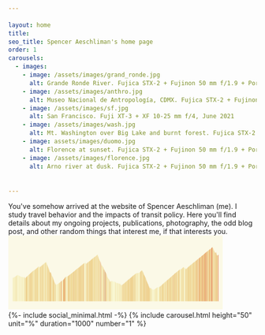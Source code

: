 ```yaml
---

layout: home
title: 
seo_title: Spencer Aeschliman's home page
order: 1
carousels:
  - images:
    - image: /assets/images/grand_ronde.jpg
      alt: Grande Ronde River. Fujica STX-2 + Fujinon 50 mm f/1.9 + Portra 400, June 2023 
    - image: /assets/images/anthro.jpg
      alt: Museo Nacional de Antropología, CDMX. Fujica STX-2 + Fujinon 50 mm f/1.9 + Portra 400, March 2023
    - image: /assets/images/sf.jpg
      alt: San Francisco. Fuji XT-3 + XF 10-25 mm f/4, June 2021 
    - image: /assets/images/wash.jpg
      alt: Mt. Washington over Big Lake and burnt forest. Fujica STX-2 + Fujinon 50 mm f/1.9 + Portra 400, July 2023
    - image: assets/images/duomo.jpg
      alt: Florence at sunset. Fujica STX-2 + Fujinon 50 mm f/1.9 + Porta 400, August 2023
    - image: /assets/images/florence.jpg
      alt: Arno river at dusk. Fujica STX-2 + Fujinon 50 mm f/1.9 + Porta 400, August 2023
    

---
```


<div class="intro">You've somehow arrived at the website of Spencer Aeschliman (me). I study travel behavior and the impacts of transit policy. Here you'll find details about my ongoing projects, publications, photography, the odd blog post, and other random things that interest me, if that interests you.</div>

<div class="above_img_banner">

  <div class="pic"><a href="https://escapecollective.com/preview-tour-de-france-2023-stage-17/"><img src="assets/images/loze_profile.png" alt="" width="435" height="150"></a></div>

</div>
{%- include social_minimal.html -%}
{% include carousel.html height="50" unit="%" duration="1000" number="1" %}

<!-- 
<div class="recent-posts">
  <h2>Recent Posts</h2>
  {% for post in site.posts limit:5 %}
    <article class="post-preview">
      <h3><a href="{{ post.url | relative_url }}">{{ post.title }}</a></h3>
      <p class="post-meta">{{ post.date | date: "%B %d, %Y" }}</p>
      <div class="post-excerpt">
        {{ post.excerpt }}
      </div>
      <a href="{{ post.url | relative_url }}" class="read-more">Read more →</a>
    </article>
  {% endfor %}
</div>
-->

<style>

/* .post-preview {
  margin-bottom: 2rem;
  padding-bottom: 1rem;
  border-bottom: 1px solid #eee;
}

.post-preview h3 {
  margin-bottom: 0.5rem;
}

.post-preview h3 a {
  text-decoration: none;
  color: #333;
}

.post-preview h3 a:hover {
  color: #0066cc;
}

.post-meta {
  color: #666;
  font-size: 0.9rem;
  margin-bottom: 0.5rem;
}

.post-excerpt {
  margin-bottom: 0.5rem;
}

.read-more {
  color: #0066cc;
  text-decoration: none;
  font-weight: bold; 
} */

.above_img_banner{
  position: relative;
}

.pic{
  display: inline-block;
}

.intro {
  display: inline-block;
}

</style>